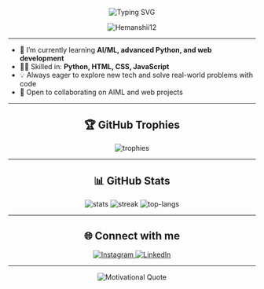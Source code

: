 <p align="center">
  <img src="https://readme-typing-svg.demolab.com?font=Fira+Code&size=26&pause=1000&color=1E90FF&center=true&vCenter=true&width=1000&lines=HI+%F0%9F%91%8B%2C+I+AM+Himanshi+Sehrawat;MACHINE+LEARNING+%26+JAVA+ENTHUSIAST" alt="Typing SVG" />
</p>
<p align="center">
  <img src="https://komarev.com/ghpvc/?username=Hemanshii12&label=Profile%20views&color=0e75b6&style=flat" alt="Hemanshii12" />
</p>

---

- 🌱 I’m currently learning **AI/ML, advanced Python, and web development**
- 👩‍💻 Skilled in: **Python, HTML, CSS, JavaScript**
- 💡 Always eager to explore new tech and solve real-world problems with code
- 🚀 Open to collaborating on AIML and web projects

---

<h2 align="center">🏆 GitHub Trophies</h2>
<p align="center">
  <img src="https://github-profile-trophy.vercel.app/?username=Hemanshii12&theme=radical&margin-w=10&margin-h=15" alt="trophies" />
</p>

---

<h2 align="center">📊 GitHub Stats</h2>
<p align="center">
  <img src="https://github-readme-stats.vercel.app/api?username=Hemanshii12&show_icons=true&theme=radical" alt="stats" />
  <img src="https://github-readme-streak-stats.herokuapp.com/?user=Hemanshii12&theme=radical" alt="streak" />
  <img src="https://github-readme-stats.vercel.app/api/top-langs/?username=Hemanshii12&layout=compact&theme=radical" alt="top-langs" />
</p>

---

<h2 align="center">🌐 Connect with me</h2>
<p align="center">
  <p align="center">
  <a href="https://www.instagram.com/himxxshii" target="_blank">
    <img src="https://img.shields.io/badge/Instagram-%23E4405F?style=for-the-badge&logo=instagram&logoColor=white" alt="Instagram"/>
  </a>
  <a href="https://www.linkedin.com/in/himanshi_Sehrawat" target="_blank">
    <img src="https://img.shields.io/badge/LinkedIn-%230077B5?style=for-the-badge&logo=linkedin&logoColor=white" alt="LinkedIn"/>
  </a>
</p>

</p>

---

<p align="center">
  <img src="https://quotes-github-readme.vercel.app/api?type=horizontal&theme=radical" alt="Motivational Quote" />
</p>

<!--
**Hemanshii12/Hemanshii12** is a ✨ special ✨ repository because its `README.md` (this file) appears on your GitHub profile.
-->
<!---
Hemanshii12/Hemanshii12 is a ✨ special ✨ repository because its `README.md` (this file) appears on your GitHub profile.
You can click the Preview link to take a look at your changes.
--->
